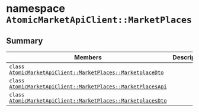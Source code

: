 # namespace `AtomicMarketApiClient::MarketPlaces` 

## Summary

 Members                                | Descriptions                                
----------------------------------------|---------------------------------------------
`class `[`AtomicMarketApiClient::MarketPlaces::MarketplaceDto`](.github/workflows/documentation/md/AtomicMarketApiClient--MarketPlaces--MarketplaceDto.md#class_atomic_market_api_client_1_1_market_places_1_1_marketplace_dto) | 
`class `[`AtomicMarketApiClient::MarketPlaces::MarketPlacesApi`](.github/workflows/documentation/md/AtomicMarketApiClient--MarketPlaces--MarketPlacesApi.md#class_atomic_market_api_client_1_1_market_places_1_1_market_places_api) | 
`class `[`AtomicMarketApiClient::MarketPlaces::MarketplacesDto`](.github/workflows/documentation/md/AtomicMarketApiClient--MarketPlaces--MarketplacesDto.md#class_atomic_market_api_client_1_1_market_places_1_1_marketplaces_dto) | 

